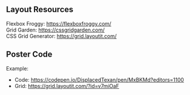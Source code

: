 ## Layout Resources

Flexbox Froggy: https://flexboxfroggy.com/ \
Grid Garden: https://cssgridgarden.com/ \
CSS Grid Generator: https://grid.layoutit.com/

## Poster Code
Example: 
* Code: https://codepen.io/DisplacedTexan/pen/MxBKMd?editors=1100
* Grid: https://grid.layoutit.com/?id=v7miOaF
